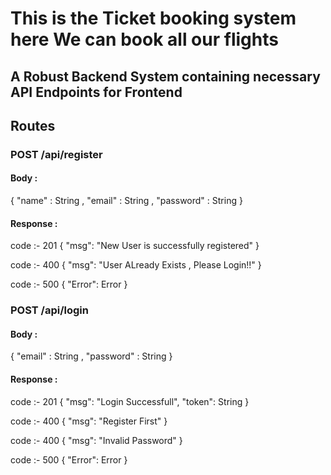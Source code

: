 # This is the Ticket booking system here We can book all our flights
## A Robust Backend System containing necessary API Endpoints for Frontend
## Routes
###  POST      /api/register
#### Body : 
{
  "name" : String ,
  "email" : String ,
  "password" : String
}
#### Response :
code :- 201
{
  "msg": "New User is successfully registered"
}

code :- 400
{
  "msg": "User ALready Exists , Please Login!!"
}

code :- 500
{
  "Error": Error
}
###  POST      /api/login
#### Body : 
{
  "email" : String ,
  "password" : String
}
#### Response :
code :- 201
{
  "msg": "Login Successfull",
  "token": String
}

code :- 400
{
  "msg": "Register First"
}

code :- 400
{
  "msg": "Invalid Password"
}

code :- 500
{
  "Error": Error
}

